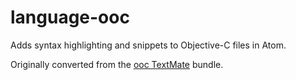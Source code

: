 # language-ooc
Adds syntax highlighting and snippets to Objective-C files in Atom.

Originally converted from the [ooc TextMate](https://github.com/nilium/ooc.tmbundle) bundle.
